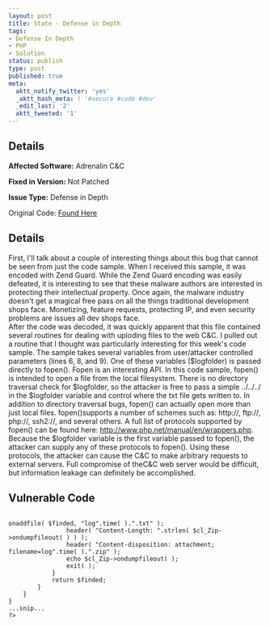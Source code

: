 ```yaml
---
layout: post
title: State - Defense in Depth
tags:
- Defense In Depth
- PHP
- Solution
status: publish
type: post
published: true
meta:
  aktt_notify_twitter: 'yes'
  _aktt_hash_meta: ! '#secure #code #dev'
  _edit_last: '2'
  aktt_tweeted: '1'
---
```

## Details
__Affected Software:__ Adrenalin C&C

__Fixed in Version:__  Not Patched

__Issue Type:__ Defense in Depth

Original Code: <a href="http://spotthevuln.com/2011/06/stat/">Found Here</a>
## Details
First, I'll talk about a couple of interesting things about this bug that cannot be seen from just the code sample.  When I received this sample, it was encoded with Zend Guard.  While the Zend Guard encoding was easily defeated, it is interesting to see that these malware authors are interested in protecting their intellectual property.  Once again, the malware industry doesn't get a magical free pass on all the things traditional development shops face.  Monetizing, feature requests, protecting IP, and even security problems are issues all dev shops face.
<br/>
After the code was decoded, it was quickly apparent that this file contained several routines for dealing with uploding files to the web C&C.  I pulled out a routine that I thought was particularly interesting for this week's code sample.  The sample takes several variables from user/attacker controlled parameters (lines 6, 8, and 9).  One of these variables ($logfolder) is passed directly to fopen().  Fopen is an interesting API.  In this code sample, fopen() is intended to open a file from the local filesystem.  There is no directory traversal check for $logfolder, so the attacker is free to pass a simple ../../../ in the $logfolder variable and control where the txt file gets written to.  In addition to directory traversal bugs, fopen() can actually open more than just local files.  fopen()supports a number of schemes such as: http://, ftp://, php://, ssh2://, and several others.  A full list of protocols supported by fopen() can be found here:  http://www.php.net/manual/en/wrappers.php.  Because the $logfolder variable is the first variable passed to fopen(), the attacker can supply any of these protocols to fopen().  Using these protocols, the attacker can cause the C&C to make arbitrary requests to external servers.  Full compromise of theC&C web server would be difficult, but information leakage can definitely be accomplished.
<br/>
## Vulnerable Code
<code lang="PHP" highlight="14">
<?php
...snip...
function srch( )
{
    set_time_limit( 0 );
    $word = $_REQUEST['word'];
    $word2 = $word;
    $logfolder = $_REQUEST['infile'];
    $arch = $_REQUEST['xxx'];
    if ( $word != "" )
    {
        $word = explode( "\r\n", $word );
        $wordc = count( $word );
        $hl9 = fopen( $logfolder."/.out.txt", "w" );
        fclose( $hl9 );
        $dir = opendir( $logfolder );
        $finded = "";
        while ( $file = readdir( $dir ) )
        {
            if ( !( $file != "." ) || !( $file != ".." ) || !( $file != ".out.txt" ) || !( substr( $file, -4 ) == ".txt" ) )
            {
                $hl = fopen( $logfolder."/".$file, "rb" );
                $readsz = filesize( $logfolder."/".$file );
                if ( $readsz < 1041076 )
                {
                    $readszR = $readsz;
                }
                else
                {
                    $readszR = 1041076;
                    $readsz -= 1041076;
                }
                while ( $data = fread( $hl, $readszR ) )
                {
                    $pos = 0;
                    $posC = 0;
                    $posS = 0;
                    while ( $pos = strpos( $data, "[IP:", $pos ) )
                    {
                        $pos = strpos( $data, "]", $pos ) + 1;
                        if ( $pos < $posC )
                        {
                            break;
                        }
                        else
                        {
                            $posC = $pos;
                            $lent = $pos - $posS;
                            unset( $cutblock );
                            $cutblock = substr( $data, $posS, $lent );
                            $rd = 0;
                            for ( ; $rd < $wordc; ++$rd )
                            {
                            }
                            if ( !( $word[$rd] != "" ) || !( $ftmp = strpos( $cutblock, $word[$rd], 0 ) ) )
                            {
                                $hl9 = fopen( $logfolder."/.out.txt", "ab+" );
                                fwrite( $hl9, $cutblock );
                                fclose( $hl9 );
                            }
                        }
                        unset( $rd );
                        unset( $lent );
                        unset( $ftmp );
                        unset( $cutblock );
                        $posS = $pos;
                    }
                    unset( $data );
                    if ( $readsz < 1041076 )
                    {
                        $readszR = $readsz;
                    }
                    else
                    {
                        $readszR = 1041076;
                        $readsz -= 1041076;
                    }
                }
                unset( $data );
                fclose( $hl );
            }
        }
        if ( 0 < filesize( $logfolder."/.out.txt" ) )
        {
            $hl9 = fopen( $logfolder."/.out.txt", "r" );
            $finded = fread( $hl9, filesize( $logfolder."/.out.txt" ) );
            fclose( $hl9 );
            if ( $arch == 1 )
            {
                header( "Content-type: application/octet-stream" );
                $cl_Zip = new cl_zip( );
                $cl_Zip->onaddfile( $finded, "log".time( ).".txt" );
                header( "Content-Length: ".strlen( $cl_Zip->ondumpfileout( ) ) );
                header( "Content-disposition: attachment; filename=log".time( ).".zip" );
                echo $cl_Zip->ondumpfileout( );
                exit( );
            }
            return $finded;
        }
    }
}
...snip...
?>
</code>
